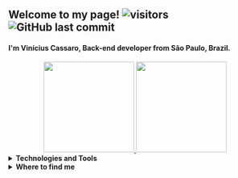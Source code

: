 ## Welcome to my page! ![visitors](https://visitor-badge.glitch.me/badge?page_id=vinicis.cassaro) ![GitHub last commit](https://img.shields.io/github/last-commit/vinicius-cassaro/vinicius-cassaro?label=profile%20updated)
#### I'm Vinícius Cassaro, Back-end developer from São Paulo, Brazil.

<div align = "center">
  <a href="https://github.com/vinicius-cassaro/">
    <img height="180em" src="https://github-readme-stats.vercel.app/api?username=vinicius-cassaro&show_icons=true&theme=dark&icon_color=(88,166,255)&bg_color=0a0e12&border_color=cbc6c0&include_all_commits=true&count_private=true&hide_rank=true"/>
    <img height="180em" src="https://github-readme-stats.vercel.app/api/top-langs/?username=vinicius-cassaro&layout=compact&langs_count=10&theme=dark&bg_color=0a0e12&border_color=cbc6c0"/>
  </a>
</div>
<div>

  <details>
    <summary><b>Technologies and Tools</b></summary>

[comment]: <> (Frameworks and Tools)
    <img alt="Spring" height=25 src="https://img.shields.io/badge/Spring-6DB33F?style=for-the-badge&logo=spring&logoColor=white" />
    <img alt="JUnit" height=25 src="https://img.shields.io/badge/Junit5-25A162?style=for-the-badge&logo=junit5&logoColor=whitehttps://img.shields.io/badge/Spring-6DB33F?style=for-the-badge&logo=spring&logoColor=white" />
    <img alt="JWT" height=25 src="https://img.shields.io/badge/JWT-000000?style=for-the-badge&logo=JSON%20web%20tokens&logoColor=white" />
    <img alt="Docker" height=25 src="https://img.shields.io/badge/Docker-2CA5E0?style=for-the-badge&logo=docker&logoColor=white" />
    <img alt="Git" height=25 src="https://img.shields.io/badge/Git-F05032?style=for-the-badge&logo=git&logoColor=white" />

[comment]: <> (Data Bases)
    <img alt="MySQL" height=25 src="https://img.shields.io/badge/MySQL-00000F?style=for-the-badge&logo=mysql&logoColor=white" />
    <img alt="SQL Server" height=25 src="https://img.shields.io/badge/Microsoft_SQL_Server-CC2927?style=for-the-badge&logo=microsoft-sql-server&logoColor=whitehttps://img.shields.io/badge/Oracle-F80000?style=for-the-badge&logo=oracle&logoColor=black" />
    <img alt="Oracle" height=25 src="https://img.shields.io/badge/Oracle-F80000?style=for-the-badge&logo=oracle&logoColor=black" />
    <img alt="REDIS" height=25 src="https://img.shields.io/badge/redis-%23DD0031.svg?&style=for-the-badge&logo=redis&logoColor=white" />
  <img alt="MongoDB" height=25 src="https://img.shields.io/badge/MongoDB-white?style=for-the-badge&logo=mongodb&logoColor=4EA94B" />
    <img alt="Cassandra" height=25 src="https://img.shields.io/badge/Cassandra-1287B1?style=for-the-badge&logo=apache%20cassandra&logoColor=white" />
  </details>
</div>
  
<div>
  <details>
    <summary><b>Where to find me</b></summary>
    <a href="https://www.linkedin.com/in/vinicius-cassaro/">
    <img alt="Vinicius Cassaro LinkedIn" height=25 src="https://img.shields.io/badge/linkedin-%230077B5.svg?&style=for-the-badge&logo=linkedin&logoColor=white" />
    </a>
    <a href="https://stackoverflow.com/" target="_blank">
    <img alt="Vinicius Cassaro Stack Overflow" height=25 src="https://img.shields.io/badge/-Stack%20Overflow-FE7A16?style=flat-square&logo=Stack-Overflow&logoColor=white">
    </a>
  </details>
<div>
